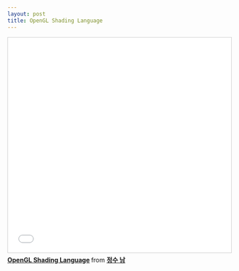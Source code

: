 ```yaml
---
layout: post
title: OpenGL Shading Language
---
```

<iframe src="//www.slideshare.net/slideshow/embed_code/key/vm3yht7GRViiIA" width="595" height="485" frameborder="0" marginwidth="0" marginheight="0" scrolling="no" style="border:1px solid #CCC; border-width:1px; margin-bottom:5px; max-width: 100%;" allowfullscreen> </iframe> <div style="margin-bottom:5px"> <strong> <a href="//www.slideshare.net/namjungsoo/opengl-shading-language" title="OpenGL Shading Language" target="_blank">OpenGL Shading Language</a> </strong> from <strong><a href="https://www.slideshare.net/namjungsoo" target="_blank">정수 남</a></strong> </div>
